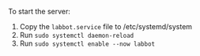 To start the server:
1. Copy the `labbot.service` file to /etc/systemd/system
2. Run `sudo systemctl daemon-reload`
3. Run `sudo systemctl enable --now labbot`